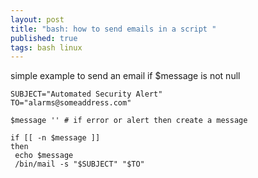 ```yaml
---
layout: post
title: "bash: how to send emails in a script "
published: true
tags: bash linux
---
```

simple example to send an email if $message is not null

``` shell
SUBJECT="Automated Security Alert" 
TO="alarms@someaddress.com" 
 
$message '' # if error or alert then create a message 
 
if [[ -n $message ]] 
then 
 echo $message 
 /bin/mail -s "$SUBJECT" "$TO"
```